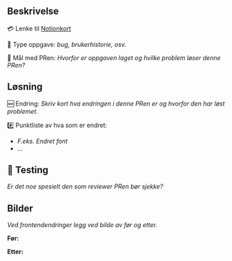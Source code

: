 ## Beskrivelse

💳 Lenke til [Notionkort]()

🐛 Type oppgave: _bug, brukerhistorie, osv._

🥅 Mål med PRen: _Hvorfor er oppgaven laget og hvilke problem løser denne PRen?_

## Løsning

🆕 Endring: _Skriv kort hva endringen i denne PRen er og hvorfor den har løst problemet._

#️⃣ Punktliste av hva som er endret:

- _F.eks. Endret font_
- ...

## 🧪 Testing

_Er det noe spesielt den som reviewer PRen bør sjekke?_

## Bilder

_Ved frontendendringer legg ved bilde av før og etter._

**Før:**

**Etter:**
